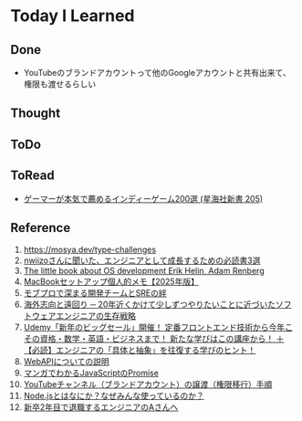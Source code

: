 # Today I Learned

## Done
- YouTubeのブランドアカウントって他のGoogleアカウントと共有出来て、権限も渡せるらしい

## Thought

## ToDo

## ToRead
- [ゲーマーが本気で薦めるインディーゲーム200選 (星海社新書 205)](https://amzn.asia/d/dR72K3D)

## Reference
1. https://mosya.dev/type-challenges
2. [nwiizoさんに聞いた、エンジニアとして成長するための必読書3選](https://techtrain.dev/media/articles/j6q74oi10vz)
3. [The little book about OS development
Erik Helin, Adam Renberg](https://littleosbook.github.io/)
4. [MacBookセットアップ個人的メモ【2025年版】](https://zenn.dev/karaage0703/articles/a1ee72f22882e9)
5. [モブプロで深まる開発チームとSREの絆](https://zenn.dev/globis/articles/globis-sre-waiwai-mob-programing)
6. [海外志向と遠回り ─ 20年近くかけて少しずつやりたいことに近づいたソフトウェアエンジニアの生存戦略](https://www.pasonacareer.jp/article/geek180823/)
7. [Udemy「新年のビッグセール」開催！ 定番フロントエンド技術から今年こその資格・数学・英語・ビジネスまで！ 新たな学びはこの講座から！ ＋【必読】エンジニアの「具体と抽象」を往復する学びのヒント！](https://hatenanews.com/articles/2025/01/02/103000)
8. [WebAPIについての説明](https://qiita.com/busyoumono99/items/9b5ffd35dd521bafce47#%E3%81%AF%E3%81%98%E3%82%81%E3%81%AB)
9. [マンガでわかるJavaScriptのPromise](https://crocro.com/write/manga_js_promise/)
10. [YouTubeチャンネル（ブランドアカウント）の譲渡（権限移行）手順](https://rakkoma.com/knowledge/5989/)
11. [Node.jsとはなにか？なぜみんな使っているのか？](https://qiita.com/non_cal/items/a8fee0b7ad96e67713eb)
12. [新卒2年目で退職するエンジニアのAさんへ](https://zenn.dev/yusuke1225math2/articles/b019400d9e7879)